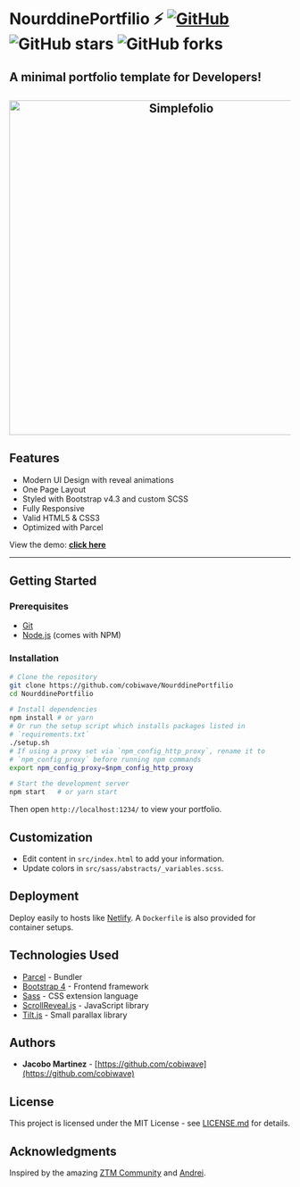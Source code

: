 # NourddinePortfilio ⚡️ [![GitHub](https://img.shields.io/github/license/cobiwave/NourddinePortfilio?color=blue)](https://github.com/cobiwave/NourddinePortfilio/blob/master/LICENSE.md) ![GitHub stars](https://img.shields.io/github/stars/cobiwave/NourddinePortfilio) ![GitHub forks](https://img.shields.io/github/forks/cobiwave/NourddinePortfilio)

## A minimal portfolio template for Developers!

<h2 align="center">
  <img src="https://github.com/cobiwave/gatsby-simplefolio/blob/master/examples/example.gif" alt="Simplefolio" width="600px" />
  <br>
</h2>

## Features

- Modern UI Design with reveal animations
- One Page Layout
- Styled with Bootstrap v4.3 and custom SCSS
- Fully Responsive
- Valid HTML5 & CSS3
- Optimized with Parcel

View the demo: **[click here](https://the-simplefolio.netlify.app/)**

---

## Getting Started

### Prerequisites

- [Git](https://git-scm.com)
- [Node.js](https://nodejs.org/) (comes with NPM)

### Installation

```bash
# Clone the repository
git clone https://github.com/cobiwave/NourddinePortfilio
cd NourddinePortfilio

# Install dependencies
npm install # or yarn
# Or run the setup script which installs packages listed in
# `requirements.txt`
./setup.sh
# If using a proxy set via `npm_config_http_proxy`, rename it to
# `npm_config_proxy` before running npm commands
export npm_config_proxy=$npm_config_http_proxy

# Start the development server
npm start   # or yarn start
```

Then open `http://localhost:1234/` to view your portfolio.

## Customization

- Edit content in `src/index.html` to add your information.
- Update colors in `src/sass/abstracts/_variables.scss`.

## Deployment

Deploy easily to hosts like [Netlify](https://netlify.com). A `Dockerfile` is also provided for container setups.

## Technologies Used

- [Parcel](https://parceljs.org/) - Bundler
- [Bootstrap 4](https://getbootstrap.com/docs/4.3/getting-started/introduction/) - Frontend framework
- [Sass](https://sass-lang.com/documentation) - CSS extension language
- [ScrollReveal.js](https://scrollrevealjs.org/) - JavaScript library
- [Tilt.js](https://gijsroge.github.io/tilt.js/) - Small parallax library

## Authors

- **Jacobo Martinez** - [https://github.com/cobiwave](https://github.com/cobiwave)

## License

This project is licensed under the MIT License - see [LICENSE.md](LICENSE.md) for details.

## Acknowledgments

Inspired by the amazing [ZTM Community](https://github.com/zero-to-mastery) and [Andrei](https://github.com/aneagoie).
